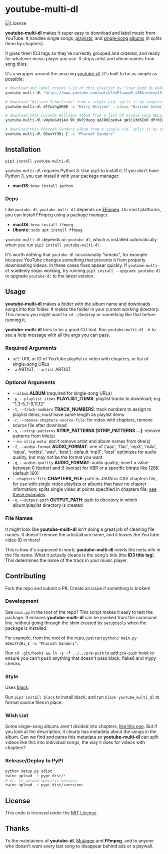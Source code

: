 # youtube-multi-dl

![License](https://camo.githubusercontent.com/890acbdcb87868b382af9a4b1fac507b9659d9bf/68747470733a2f2f696d672e736869656c64732e696f2f62616467652f6c6963656e73652d4d49542d626c75652e737667)

**youtube-multi-dl** makes it super easy to download and label music from YouTube. It handles single songs, [playlists](https://www.youtube.com/watch?v=PlnanwD_vS0&index=1&list=PLcOYKKFxnwAdGh4NCgpXq_FNQoZKL6xWM), and [single-song](https://www.youtube.com/watch?v=SDeuYY3Hi_I) [albums](https://www.youtube.com/watch?v=eTYushgUR00) (it splits them by chapters).

It gives them ID3 tags so they're correctly grouped and ordered, and ready for whatever music player you use. It strips artist and album names from song titles.

It's a wrapper around the amazing [youtube-dl](https://github.com/rg3/youtube-dl). It's built to be as simple as possible:

```sh
# download and label tracks 1-10 of this playlist by "Star Band de Dakar"
youtube-multi-dl "https://www.youtube.com/watch?v=PlnanwD_vS0&index=1&list=PLcOYKKFxnwAdGh4NCgpXq_FNQoZKL6xWM" -a "Star Band de Dakar" -p "1-10"

# download "Nilsson Schmilsson" from a single vid, split it by chapters, and label each song
youtube-multi-dl eTYushgUR00 -a "Harry Nilsson" --album "Nilsson Schmilsson"

# download this Lucinda Williams album from a list of single-song URLs/IDs
youtube-multi-dl vWyXoGUdj4U 9R_dkP2duog qAJ8OCqe0v4 qWJCu3d6EX0 dPr0Iyh0z60 4VMUjcQ2ggs haUHiHVTvtg IOCPe_ff2RE ihuPM-xiCqY pjYxBxGSNnY HrSEeNE_Uzw cpP11qYuhg8 -a "Lucinda Williams" --album "Sweet Old World"

# download this Pharoah Sanders album from a single vid, split it by chapters, and label each song; youtube-multi-dl guesses at the album name from the video metadata
youtube-multi-dl SDeuYY3Hi_I -a "Pharoah Sanders"
```

## Installation

`pip3 install youtube-multi-dl`

`youtube-multi-dl` requires Python 3. Use `pip3` to install it. If you don't have Python 3, you can install it with your package manager:

- **macOS**: `brew install python`

### Deps

Like `youtube-dl`, `youtube-multi-dl` depends on [FFmpeg](https://www.ffmpeg.org/). On most platforms, you can install FFmpeg using a package manager.

- **macOS**: `brew install ffmpeg`
- **Ubuntu**: `sudo apt install ffmpeg`

`youtube-multi-dl` depends on `youtube-dl`, which is installed automatically when you run `pip3 install youtube-multi-dl`.

It's worth nothing that `youtube-dl` occasionally "breaks", for example because YouTube changes something that prevents it from properly downloading videos. In these cases fixes appear quickly. If `youtube-multi-dl` suddenly stops working, try running `pip3 install --upgrade youtube-dl` to upgrade `youtube-dl` to the latest version.

## Usage

**youtube-multi-dl** makes a folder with the album name and downloads songs into this folder. It makes the folder in your current working directory. This means you might want to `cd ~/Desktop` or something like that before running it.

**youtube-multi-dl** tries to be a good CLI tool. Run `youtube-multi-dl -h` to see a help message with all the args you can pass.

### Required Arguments

- `url`: URL or ID of YouTube playlist or video with chapters, or list of single-song URLs
- `-a` ARTIST, `--artist` ARTIST

### Optional Arguments

- `--album` **ALBUM** (required for single-song URLs)
- `-p`, `--playlist-items` **PLAYLIST_ITEMS**: playlist tracks to download; e.g. "1,3-5,7-9,11,12"
- `-t`, `--track-numbers` **TRACK_NUMBERS**: track numbers to assign to playlist items; must have same length as playlist items
- `-r`, `--remove-chapters-source-file`: for video with chapters, remove source file after download
- `-s`, `--strip-patterns` **STRIP_PATTERNS [STRIP_PATTERNS ...]**: remove patterns from title(s)
- `--no-strip-meta`: don't remove artist and album names from title(s)
- `-f`, `--audio-format` **AUDIO_FORMAT**: one of ('aac', 'flac', 'mp3', 'm4a', 'opus', 'vorbis', 'wav', 'best'); default 'mp3'; 'best' optimizes for audio quality, but may not be the format you want
- `-q`, `--audio-quality` **AUDIO_FORMAT**: audio quality; insert a value between 0 (better) and 9 (worse) for VBR or a specific bitrate like 128K (default 160)
- `--chapters-file` **CHAPTERS_FILE**: path to JSON or CSV chapters file, for use with single video playlists or albums that have no chapter information; splits single video at points specified in chapters file; [see these examples](https://github.com/fortana-co/youtube-multi-dl/tree/master/examples/chapters_file)
- `-o`, `--output-path` **OUTPUT_PATH**: path to directory in which album/playlist directory is created

### File Names

It might look like **youtube-multi-dl** isn't doing a great job of cleaning file names. It doesn't remove the artist/album name, and it leaves the YouTube video ID in there!

This is how it's supposed to work; **youtube-multi-dl** needs the meta info in the file name. What it actually cleans is the song's title (the **ID3 title tag**). This determines the name of the track in your music player.

## Contributing

Fork the repo and submit a PR. Create an issue if something is broken!

### Development

See `main.py` in the root of the repo? This script makes it easy to test the package. It ensures **youtube-multi-dl** can be invoked from the command line, without going through the shim created by `setuptools` when the package is installed.

For example, from the root of the repo, just run `python3 main.py SDeuYY3Hi_I -a "Pharoah Sanders"`.

Run `cd .git/hooks && ln -s -f ../../pre-push` to add `pre-push` hook to ensure you can't push anything that doesn't pass black, flake8 and mypy checks.

### Style

Uses [black](https://github.com/psf/black).

Run `pip3 install black` to install black, and run `black youtube_multi_dl` to format source files in place.

### Wish List

Some single-song albums aren't divided into chapters, [like this one](https://www.youtube.com/watch?v=fEqrnR7_yT8). But if you look at the description, it clearly has metadata about the songs in the album. Can we find and parse this metadata so **youtube-multi-dl** can split videos like this into individual songs, the way it does for videos with chapters?

### Release/Deploy to PyPI

```sh
python setup.py sdist
twine upload -r pypi dist/*
# or, to upload specific version
twine upload -r pypi dist/<version>
```

## License

This code is licensed under the [MIT License](https://opensource.org/licenses/MIT).

## Thanks

To the maintainers of **youtube-dl**, [Mutagen](https://github.com/quodlibet/mutagen) and **FFmpeg**, and to anyone who doesn't want every last song to disappear behind ads or a paywall.
